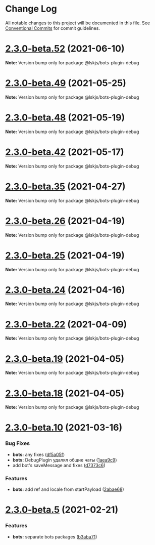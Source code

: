 # Change Log

All notable changes to this project will be documented in this file.
See [Conventional Commits](https://conventionalcommits.org) for commit guidelines.

# [2.3.0-beta.52](https://github.com/lskjs/lskjs/tree/master/packages/bots-plugin-debug/compare/v2.3.0-beta.51...v2.3.0-beta.52) (2021-06-10)

**Note:** Version bump only for package @lskjs/bots-plugin-debug





# [2.3.0-beta.49](https://github.com/lskjs/lskjs/tree/master/packages/bots-plugin-debug/compare/v2.3.0-beta.48...v2.3.0-beta.49) (2021-05-25)

**Note:** Version bump only for package @lskjs/bots-plugin-debug





# [2.3.0-beta.48](https://github.com/lskjs/lskjs/tree/master/packages/bots-plugin-debug/compare/v2.3.0-beta.47...v2.3.0-beta.48) (2021-05-19)

**Note:** Version bump only for package @lskjs/bots-plugin-debug





# [2.3.0-beta.42](https://github.com/lskjs/lskjs/tree/master/packages/bots-plugin-debug/compare/v2.3.0-beta.41...v2.3.0-beta.42) (2021-05-17)

**Note:** Version bump only for package @lskjs/bots-plugin-debug





# [2.3.0-beta.35](https://github.com/lskjs/lskjs/tree/master/packages/bots-plugin-debug/compare/v2.3.0-beta.34...v2.3.0-beta.35) (2021-04-27)

**Note:** Version bump only for package @lskjs/bots-plugin-debug





# [2.3.0-beta.26](https://github.com/lskjs/lskjs/tree/master/packages/bots-plugin-debug/compare/v2.3.0-beta.25...v2.3.0-beta.26) (2021-04-19)

**Note:** Version bump only for package @lskjs/bots-plugin-debug





# [2.3.0-beta.25](https://github.com/lskjs/lskjs/tree/master/packages/bots-plugin-debug/compare/v2.3.0-beta.24...v2.3.0-beta.25) (2021-04-19)

**Note:** Version bump only for package @lskjs/bots-plugin-debug





# [2.3.0-beta.24](https://github.com/lskjs/lskjs/tree/master/packages/bots-plugin-debug/compare/v2.3.0-beta.23...v2.3.0-beta.24) (2021-04-16)

**Note:** Version bump only for package @lskjs/bots-plugin-debug





# [2.3.0-beta.22](https://github.com/lskjs/lskjs/tree/master/packages/bots-plugin-debug/compare/v2.3.0-beta.21...v2.3.0-beta.22) (2021-04-09)

**Note:** Version bump only for package @lskjs/bots-plugin-debug





# [2.3.0-beta.19](https://github.com/lskjs/lskjs/tree/master/packages/bots-plugin-debug/compare/v2.3.0-beta.18...v2.3.0-beta.19) (2021-04-05)

**Note:** Version bump only for package @lskjs/bots-plugin-debug





# [2.3.0-beta.18](https://github.com/lskjs/lskjs/tree/master/packages/bots-plugin-debug/compare/v2.3.0-beta.17...v2.3.0-beta.18) (2021-04-05)

**Note:** Version bump only for package @lskjs/bots-plugin-debug





# [2.3.0-beta.10](https://github.com/lskjs/lskjs/tree/master/packages/bots-plugin-debug/compare/v2.3.0-beta.9...v2.3.0-beta.10) (2021-03-16)


### Bug Fixes

* **bots:** any fixes ([df5a05f](https://github.com/lskjs/lskjs/tree/master/packages/bots-plugin-debug/commit/df5a05f20bc92a6d95588196e84a0bc40ac6c372))
* **bots:** DebugPlugin удалял общие чаты ([1aea9c9](https://github.com/lskjs/lskjs/tree/master/packages/bots-plugin-debug/commit/1aea9c973a8c7f19c9389c6976f163924ce5b741))
* add bot's saveMessage and fixes ([d7373c6](https://github.com/lskjs/lskjs/tree/master/packages/bots-plugin-debug/commit/d7373c6364282613c4008ff617e375bf6974c37e))


### Features

* **bots:** add ref and locale from startPayload ([2abae68](https://github.com/lskjs/lskjs/tree/master/packages/bots-plugin-debug/commit/2abae68a978a04e5a48fa2cd38d243fa1b61a487))





# [2.3.0-beta.5](https://github.com/lskjs/lskjs/tree/master/packages/bots-plugin-debug/compare/v2.3.0-beta.4...v2.3.0-beta.5) (2021-02-21)


### Features

* **bots:** separate bots packages ([b3aba71](https://github.com/lskjs/lskjs/tree/master/packages/bots-plugin-debug/commit/b3aba716c36ee27896685b645a0f77808fecba92))
